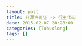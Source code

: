```yaml
---
layout: post
title: 开源许可证 -> 衍生代码
date: 2015-02-07 20:28:00
categories: [Tuhuolong]
tags: []
---
```

        